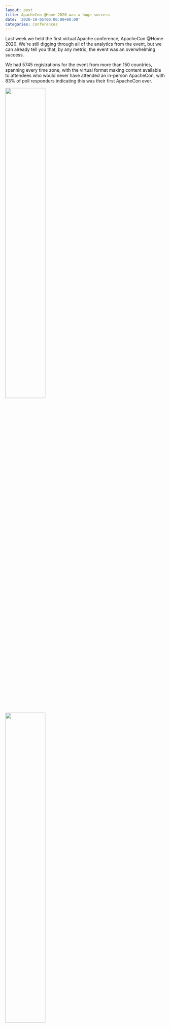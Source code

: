```yaml
---
layout: post
title: ApacheCon @Home 2020 was a huge success
date: '2020-10-05T00:00:00+00:00'
categories: conferences
---
```

<p>Last week we held the first virtual Apache conference, ApacheCon @Home 2020. We're still digging through all of the analytics from the event, but we can already tell you that, by any metric, the event was an overwhelming success.</p><p>We had 5745 registrations for the event from more than 150 countries, spanning every time zone, with the virtual format making content available to attendees who would never have attended an in-person ApacheCon, with 83% of poll responders indicating this was their first ApacheCon ever.</p><p><img src="https://blogs.apache.org/conferences/mediaresource/8efd1f7a-f70d-4fbf-9f30-71c621be5891" style="width: 50%;"></p>

<img src="https://blogs.apache.org/conferences/mediaresource/e736b815-61aa-4696-b99f-11c33a26c2fc" style="width: 50%;">

<p>We had presentations in Hindi, Mandarin, and Spanish, for the first time at an ApacheCon, with online presentation giving us access to many speakers who had never spoken at ApacheCon before.</p><p>Content was presented in <a href="https://www.apachecon.com/acah2020/tracks/" target="_blank">25 tracks</a>, including Big Data, Groovy, Pulsar, httpd, Community, Incubator, cTAKES, Geospatial, and a first-ever dedicated Mandarin language track. And we had brilliant keynotes from Sheng Wu, Thomas Huang, Camille Fournier, and Edmon Begoli.</p><p>Another highlight of the event was the <a href="https://bugbash.muse.dev/" target="_blank" style="background-color: rgb(255, 255, 255);">Bug Bash</a> hosted by one of our sponsors, Muse.dev. Seven teams competed to fix bugs, across several Apache projects, identified by the Muse.dev code analysis tool. Congratulations to TeamThread who won with an impressive 610 points!<br></p><p>If you attended the event (or even if you didn't!), you can still <a href="https://s.apache.org/acah-tshirt" target="_blank">purchase your ApacheCon @Home 2020 event tshirt</a>.</p><p>ApacheCon was made possible by our sponsors. Platinum sponsors were Instaclustr, Red Hat, DataStax, VMWare, Apple, Amazon, IBM, and Imply. Gold sponsors were OpenLogic, Cerner, and RX-M. Bronze sponsors were Codethink, US Postgresql Association, and Muse.dev. A huge thank you to them!<br></p><p>If you missed the event, don't worry - we are even now processing the hundreds of hours of videos from the event, and they will appear&nbsp;<a href="https://youtube.com/theapachefoundation" target="_blank" style="background-color: rgb(255, 255, 255);">on our YouTube channel</a>&nbsp;over the coming days. Follow us&nbsp;<a href="https://twitter.com/apachecon" target="_blank" style="background-color: rgb(255, 255, 255);">on twitter</a>&nbsp;to find out when the videos become available.<br></p>
